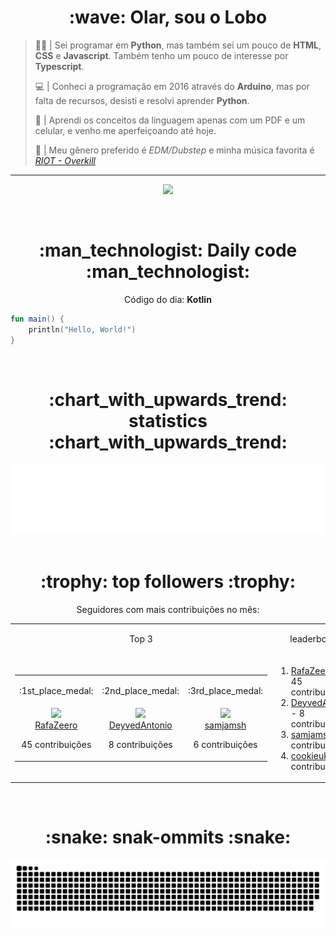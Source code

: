 <div align="center">
  <h1>:wave: Olar, sou o Lobo</h1>
</div>

> :technologist: | Sei programar em **Python**, mas também sei um pouco de **HTML**, **CSS** e **Javascript**. Também tenho um pouco de  interesse por **Typescript**.
> 
> :computer: | Conheci a programação em 2016 através do **Arduino**, mas por falta de recursos, desisti e resolvi aprender **Python**.
> 
> :iphone: | Aprendi os conceitos da linguagem apenas com um PDF e um celular, e venho me aperfeiçoando até hoje.
> 
> :musical_note: | Meu gênero preferido é *EDM/Dubstep* e minha música favorita é [*RIOT - Overkill*](https://open.spotify.com/track/4XdaaDFE881SlIaz31pTAG?si=d4e500f50a2f4afe)

***

<p align="center">
  <a href="https://skillicons.dev">
    <img src="https://skillicons.dev/icons?i=py,md,html,css,js,github,git,vscode,linux,ts,sass,react,vite,vercel,arduino" />
  </a>
</p>

<br>

<div align="center">
  <h1>:man_technologist: Daily code :man_technologist:</h1>
  <p>Código do dia: <b>Kotlin</b></p>
  
  <div align="left">

```kt
fun main() {
    println("Hello, World!")
}
```

  </div>
</div>

<br>

<div align="center">
<h1>:chart_with_upwards_trend: statistics :chart_with_upwards_trend:</h1>
  <a href="https://github.com/Lobooooooo14" target="_blank">
    <img src="https://github.com/Lobooooooo14/Lobooooooo14/blob/renders-output/metrics.plugin.languages.svg" alt="most used languages" width="600px">
  </a>
</div>

<br>

<div align="center">
    <h1>:trophy: top followers :trophy:</h1>
    <p>Seguidores com mais contribuições no mês:</p>
    <table>
        <tr>
            <td align="center">
                <p>Top 3</p>
            </td>
            <td align="center">
                <p>leaderboard</p>
            </td>
        </tr>
        <tr>
            <td width="100px" align="center">
                <table><tr><td width="100px" align="center"><p>:1st_place_medal:</p></td><td width="100px" align="center"><p>:2nd_place_medal:</p></td><td width="100px" align="center"><p>:3rd_place_medal:</p></td></tr><tr><td width="100px" align="center"><img src="https://avatars.githubusercontent.com/u/87309497?v=4" width="100%"/><br><a href="https://github.com/RafaZeero" target="_blank">RafaZeero</a><p>45 contribuições</p></td><td width="100px" align="center"><img src="https://avatars.githubusercontent.com/u/26858993?v=4" width="100%"/><br><a href="https://github.com/DeyvedAntonio" target="_blank">DeyvedAntonio</a><p>8 contribuições</p></td><td width="100px" align="center"><img src="https://avatars.githubusercontent.com/u/75454542?v=4" width="100%"/><br><a href="https://github.com/samjamsh" target="_blank">samjamsh</a><p>6 contribuições</p></td></tr></table>
            </td>
            <td width="fit-content" align="left">
                <ol><li><a href="https://github.com/RafaZeero">RafaZeero</a><span> - 45 contribuicões</span></li><li><a href="https://github.com/DeyvedAntonio">DeyvedAntonio</a><span> - 8 contribuicões</span></li><li><a href="https://github.com/samjamsh">samjamsh</a><span> - 6 contribuicões</span></li><li><a href="https://github.com/cookieukw">cookieukw</a><span> - 4 contribuicões</span></li></ol>
            </td>
        </tr>
    </table>
</div>

<br>

<div align="center">
  <h1>:snake: snak-ommits :snake:</h1>
    <picture>
      <source media="(prefers-color-scheme: dark)" srcset="https://raw.githubusercontent.com/Lobooooooo14/Lobooooooo14/snake-output/github-contribution-grid-snake-dark.svg">
      <source media="(prefers-color-scheme: light)" srcset="https://raw.githubusercontent.com/Lobooooooo14/Lobooooooo14/snake-output/github-contribution-grid-snake.svg">
      <img alt="github contribution grid snake animation" src="https://raw.githubusercontent.com/Lobooooooo14/Lobooooooo14/snake-output/github-contribution-grid-snake.svg">
    </picture>
</div>
